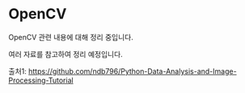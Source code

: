 # OpenCV

OpenCV 관련 내용에 대해 정리 중입니다.

여러 자료를 참고하여 정리 예정입니다.

출처1: https://github.com/ndb796/Python-Data-Analysis-and-Image-Processing-Tutorial
